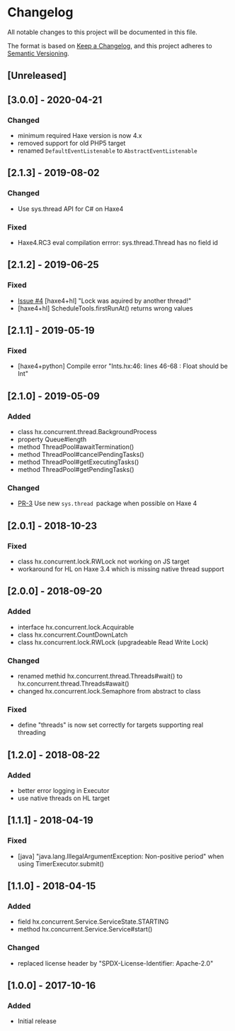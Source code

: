 # Changelog

All notable changes to this project will be documented in this file.

The format is based on [Keep a Changelog](https://keepachangelog.com/en/1.0.0/),
and this project adheres to [Semantic Versioning](https://semver.org/spec/v2.0.0.html).


## [Unreleased]


## [3.0.0] - 2020-04-21

### Changed
- minimum required Haxe version is now 4.x
- removed support for old PHP5 target
- renamed `DefaultEventListenable` to `AbstractEventListenable`


## [2.1.3] - 2019-08-02

### Changed
- Use sys.thread API for C# on Haxe4

### Fixed
- Haxe4.RC3 eval compilation errror: sys.thread.Thread has no field id


## [2.1.2] - 2019-06-25

### Fixed
- [Issue #4](https://github.com/vegardit/haxe-concurrent/issues/4) [haxe4+hl] "Lock was aquired by another thread!"
- [haxe4+hl] ScheduleTools.firstRunAt() returns wrong values


## [2.1.1] - 2019-05-19

### Fixed
- [haxe4+python] Compile error "Ints.hx:46: lines 46-68 : Float should be Int"


## [2.1.0] - 2019-05-09

### Added
- class hx.concurrent.thread.BackgroundProcess
- property Queue#length
- method ThreadPool#awaitTermination()
- method ThreadPool#cancelPendingTasks()
- method ThreadPool#getExecutingTasks()
- method ThreadPool#getPendingTasks()

### Changed
- [PR-3](https://github.com/vegardit/haxe-concurrent/pull/3) Use new `sys.thread `package when possible on Haxe 4


## [2.0.1] - 2018-10-23

### Fixed
- class hx.concurrent.lock.RWLock not working on JS target
- workaround for HL on Haxe 3.4 which is missing native thread support


## [2.0.0] - 2018-09-20

### Added
- interface hx.concurrent.lock.Acquirable
- class hx.concurrent.CountDownLatch
- class hx.concurrent.lock.RWLock (upgradeable Read Write Lock)

### Changed
- renamed methid hx.concurrent.thread.Threads#wait() to hx.concurrent.thread.Threads#await()
- changed hx.concurrent.lock.Semaphore from abstract to class

### Fixed
- define "threads" is now set correctly for targets supporting real threading


## [1.2.0] - 2018-08-22

### Added
- better error logging in Executor
- use native threads on HL target


## [1.1.1] - 2018-04-19

### Fixed
- [java] "java.lang.IllegalArgumentException: Non-positive period" when using TimerExecutor.submit()


## [1.1.0] - 2018-04-15

### Added
- field hx.concurrent.Service.ServiceState.STARTING
- method hx.concurrent.Service.Service#start()

### Changed
- replaced license header by "SPDX-License-Identifier: Apache-2.0"


## [1.0.0] - 2017-10-16

### Added
- Initial release
